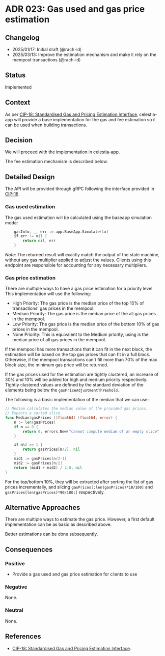 # ADR 023: Gas used and gas price estimation

## Changelog

- 2025/01/17: Initial draft (@rach-id)
- 2025/03/13: Improve the estimation mechanism and make it rely on the mempool transactions (@rach-id)

## Status

Implemented

## Context

As per [CIP-18: Standardised Gas and Pricing Estimation Interface](https://github.com/celestiaorg/CIPs/blob/main/cips/cip-18.md), celestia-app will provide a base implementation for the gas and fee estimation so it can be used when building transactions.

## Decision

We will proceed with the implementation in celestia-app.

The fee estimation mechanism is described below.

## Detailed Design

The API will be provided through gRPC following the interface provided in [CIP-18](https://github.com/celestiaorg/CIPs/blob/main/cips/cip-18.md).

### Gas used estimation

The gas used estimation will be calculated using the baseapp simulation mode:

```go
	gasInfo, _, err := app.BaseApp.Simulate(tx)
	if err != nil {
		return nil, err
	}
```

_Note:_ The returned result will exactly match the output of the state machine, without any gas multiplier applied to adjust the values.
Clients using this endpoint are responsible for accounting for any necessary multipliers.

### Gas price estimation

There are multiple ways to have a gas price estimation for a priority level. This implementation will use the following:

- High Priority: The gas price is the median price of the top 10% of transactions’ gas prices in the mempool.
- Medium Priority: The gas price is the median price of the all gas prices in the mempool.
- Low Priority: The gas price is the median price of the bottom 10% of gas prices in the mempool.
- None Priority: This is equivalent to the Medium priority, using is the median price of all gas prices in the mempool.

If the mempool has more transactions that it can fit in the next block, the estimation will be based on the top gas prices that can fit in a full block. Otherwise, if the mempool transactions can't fill more than 70% of the max block size, the minimum gas price will be returned.

If the gas prices used for the estimation are tightly clustered, an increase of 30% and 10% will be added for high and medium priority respectively. Tightly clustered values are defined by the standard deviation of the elements being below the `gasPriceAdjustmentThreshold`. 

The following is a basic implementation of the median that we can use:

```go
// Median calculates the median value of the provided gas prices.
// Expects a sorted slice.
func Median(gasPrices []float64) (float64, error) {
    n := len(gasPrices)
    if n == 0 {
        return 0, errors.New("cannot compute median of an empty slice")
    }

    if n%2 == 1 {
        return gasPrices[n/2], nil
    }
    mid1 := gasPrices[n/2-1]
    mid2 := gasPrices[n/2]
    return (mid1 + mid2) / 2.0, nil
}
```

For the top/bottom 10%, they will be extracted after sorting the list of gas prices incrementally, and slicing `gasPrices[:len(gasPrices)*10/100]` and `gasPrices[len(gasPrices)*90/100:]` respectively.

## Alternative Approaches

There are multiple ways to estimate the gas price. However, a first default implementation can be as basic as described above. 

Better estimations can be done subsequently.

## Consequences

### Positive

- Provide a gas used and gas price estimation for clients to use

### Negative

None.

### Neutral

None.

## References

- [CIP-18: Standardised Gas and Pricing Estimation Interface](https://github.com/celestiaorg/CIPs/blob/main/cips/cip-18.md).